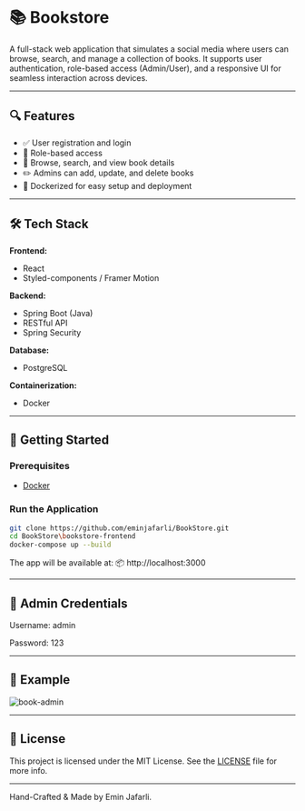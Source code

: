 # 📚 Bookstore

A full-stack web application that simulates a social media where users can browse, search, and manage a collection of books. It supports user authentication, role-based access (Admin/User), and a responsive UI for seamless interaction across devices.

---

## 🔍 Features

- ✅ User registration and login
- 🔐 Role-based access
- 📖 Browse, search, and view book details
- ✏️ Admins can add, update, and delete books
- 🐳 Dockerized for easy setup and deployment

---

## 🛠️ Tech Stack

**Frontend:**
- React  
- Styled-components / Framer Motion

**Backend:**
- Spring Boot (Java)  
- RESTful API  
- Spring Security  

**Database:**
- PostgreSQL

**Containerization:**
- Docker  
---

## 🚀 Getting Started

### Prerequisites

- [Docker](docker.com)

### Run the Application

```bash
git clone https://github.com/eminjafarli/BookStore.git
cd BookStore\bookstore-frontend
docker-compose up --build
```
The app will be available at:
📦 http://localhost:3000

---

## 🧪 Admin Credentials 
Username: admin

Password: 123

---

## 📸 Example
![book-admin](https://github.com/user-attachments/assets/c0dc97bd-608c-424b-9050-7ab0ddf70e1d)


---

## 📄 License
This project is licensed under the MIT License. See the [LICENSE](LICENSE) file for more info.

---

Hand-Crafted & Made by Emin Jafarli.
